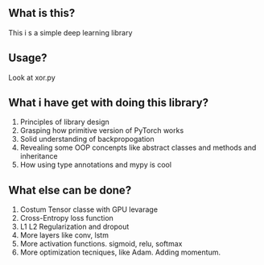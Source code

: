 ## What is this?
This i s a simple deep learning library

## Usage?
Look at xor.py

## What i have get with doing this library?
1. Principles of library design
1. Grasping how primitive version of PyTorch works
2. Solid understanding of backpropogation
3. Revealing some OOP concenpts like abstract classes and methods
    and inheritance
4. How using type annotations and mypy is cool

## What else can be done?
1. Costum Tensor classe with GPU levarage
2. Cross-Entropy loss function
3. L1 L2 Regularization and dropout
4. More layers like conv, lstm
5. More activation functions. sigmoid, relu, softmax
6. More optimization tecniques, like Adam. Adding momentum.
